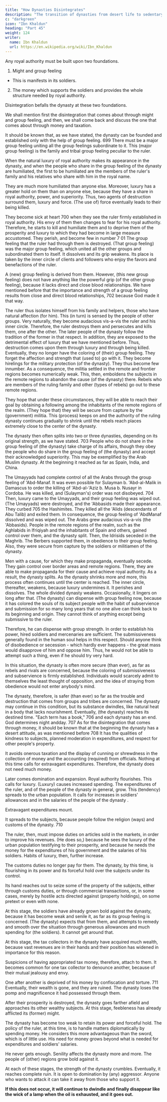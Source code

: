 ```yaml
---
title: "How Dynasties Disintegrates"
description: "The transition of dynasties from desert life to sedentary culture"
c: "darkgreen"
icon: "Ibn Khaldun"
heading: "Part 45"
weight: 124
writer:
  name: Ibn Khaldun
  url: https://en.wikipedia.org/wiki/Ibn_Khaldun
---
```




Any royal authority must be built upon two foundations.

1. Might and group feeling
  - This is manifests in its soldiers.

2. The money which supports the soldiers and provides the whole structure needed by royal authority. 

Disintegration befalls the dynasty at these two foundations.

We shall mention first the disintegration that comes about through might and group feeling, and then, we shall come back and discuss the one that comes about through money and taxation.

It should be known that, as we have stated, the dynasty can be founded and
established only with the help of group feeling. 699 There must be a major group
feeling uniting all the group feelings subordinate to it. This (major group feeling) is
the family and tribal group feeling peculiar to the ruler.

When the natural luxury of royal authority makes its appearance in the dynasty, and when the people who share in the group feeling of the dynasty are humiliated, the first to be humiliated are the members of the ruler's family and his
relatives who share with him in the royal name. 

They are much more humiliated than anyone else. Moreover, luxury has a greater hold on them than on anyone else,
because they have a share in royal authority, power, and superiority. Thus, two
agents of destruction surround them, luxury and force. (The use of) force eventually leads to their being killed.


They become sick at heart 700 when they see the ruler firmly established in royal
authority. His envy of them then changes to fear for his royal authority. Therefore, he starts to kill and humiliate them and to deprive them of the prosperity and luxury to which they had become in large measure accustomed. They perish, and become few in number 7 01 The group feeling that the ruler had through them is destroyed.
(That group feeling) was the major group feeling, which united all the other groups
and subordinated them to itself. It dissolves and its grip weakens. Its place is taken
by the inner circle of clients and followers who enjoy the favors and benefactions of
the ruler. 

A (new) group feeling is derived from them. However, (this new group feeling) does not have anything like the powerful grip (of the other group feeling), because it lacks direct and close blood relationships. We have mentioned before that
the importance and strength of a group feeling results from close and direct blood
relationships, 702 because God made it that way.

The ruler thus isolates himself from his family and helpers, those who have
natural affection (for him). This (in turn) is sensed by the people of other groups.
Very naturally, they become audacious vis-a-vis the ruler and his inner circle.
Therefore, the ruler destroys them and persecutes and kills them, one after the other.
The later people of the dynasty follow the tradition of the former in that respect. In
addition, they are exposed to the detrimental effect of luxury that we have
mentioned before. Thus, destruction comes upon them through luxury and through
being killed. Eventually, they no longer have the coloring of (their) group feeling.
They forget the affection and strength that (used to) go with it. They become
hirelings for the military protection (of the dynasty). They thus become few innumber. As a consequence, the militia settled in the remote and frontier regions becomes numerically weak. This, then, emboldens the subjects in the remote regions to abandon the cause (of the dynasty) there. Rebels who are members of the ruling
family and other (types of rebels) go out to these remote regions. 

They hope that under these circumstances, they will be able to reach their goal by obtaining a following among the inhabitants of the remote regions of the realm. (They hope that) they will be secure from capture by the (government) militia. This (process) keeps on and the authority of the ruling dynasty continues gradually to shrink until
the rebels reach places extremely close to the center of the dynasty. 

The dynasty then often splits into two or three dynasties, depending on its original strength, as we have stated. 703 People who do not share in the group feeling of (the dynasty) take charge of its affairs, though they obey the people who do share in the group feeling of (the dynasty) and accept their acknowledged superiority.
This may be exemplified by the Arab Muslim dynasty. At the beginning it
reached as far as Spain, India, and China. 

The Umayyads had complete control of all the Arabs through the group feeling of 'Abd-Manaf. It was even possible for
Sulayman b. 'Abd-al-Malik in Damascus to order the killing of 'Abd-al-'Aziz b.
Musa b. Nusayr in Cordoba. He was killed, and (Sulayman's) order was not
disobeyed. 704 Then, luxury came to the Umayyads, and their group feeling was
wiped out. (The Umayyads) were destroyed, and the 'Abbasids made their
appearance. They curbed 705 the Hashimites. They killed all the 'Alids (descendants
of Abu Talib) and exiled them. In consequence, the group feeling of 'AbdManaf
dissolved and was wiped out. The Arabs grew audacious vis-a-vis (the 'Abbasids).
People in the remote regions of the realm, such as the Aghlabids in Ifriqiyah and the
inhabitants of Spain and others, gained control over them, and the dynasty split.
Then, the Idrisids seceded in the Maghrib. The Berbers supported them, in obedience
to their group feeling. Also, they were secure from capture by the soldiers or
militiamen of the dynasty.

Men with a cause, for which they make propaganda, eventually secede. They
gain control over border areas and remote regions. There, they are able to make
propaganda for their cause and achieve royal authority. As a result, the dynasty
splits. As the dynasty shrinks more and more, this process often continues until the
center is reached. The inner circle, thereafter, weakens, because luxury undermines
it. It perishes and dissolves. The whole divided dynasty weakens. Occasionally, it
lingers on long after that. (The dynasty) can dispense with group feeling now,
because it has colored the souls of its subject people with the habit of subservience
and submission for so many long years that no one alive can think back to its
beginning and origin. They cannot think of anything except being submissive to the
ruler. 

Therefore, he can dispense with group strength. In order to establish his power, hired soldiers and mercenaries are sufficient. The submissiveness generally found in the human soul helps in this respect. Should anyone think of disobedience
or secession - which hardly ever happens - the great mass would disapprove of him
and oppose him. Thus, he would not be able to attempt such a thing, even if he
should try very hard. 

In this situation, the dynasty is often more secure (than ever), as far as rebels and rivals are concerned, because the coloring of submissiveness and subservience is firmly established. Individuals would scarcely admit to themselves
the least thought of opposition, and the idea of straying from obedience would not
enter anybody's mind. 

The dynasty, therefore, is safer (than ever) so far as the
trouble and destruction that comes from groups and tribes are concerned. The
dynasty may continue in this condition, but its substance dwindles, like natural heat
in a body that lacks nourishment. Eventually, (the dynasty) reaches its destined time.
"Each term has a book," 706 and each dynasty has an end. God determines night andday. 707
As for the disintegration that comes through money, it should be known that
at the beginning the dynasty has a desert attitude, as was mentioned before 708 It has
the qualities of kindness to subjects, planned moderation in expenditures, and
respect for other people's property. 

It avoids onerous taxation and the display of cunning or shrewdness in the collection of money and the accounting (required)
from officials. Nothing at this time calls for extravagant expenditures. Therefore, the
dynasty does not need much money.

Later comes domination and expansion. Royal authority flourishes. This calls
for luxury. (Luxury) causes increased spending. The expenditures of the ruler, and of
the people of the dynasty in general, grow. This (tendency) spreads to the urban
population. It calls for increases in soldiers' allowances and in the salaries of the
people of the dynasty <!-- 709  -->.

Extravagant expenditures mount. 

It spreads to the subjects, because people follow the religion (ways) and customs of the dynasty. 710

The ruler, then, must impose duties on articles sold in the markets, in order to improve his revenues. (He does so,) because he sees the luxury of the urban population testifying to their prosperity, and because he needs the money for the
expenditures of his government and the salaries of his soldiers. Habits of luxury,
then, further increase. 

The customs duties no longer pay for them. The dynasty, by this time, is flourishing in its power and its forceful hold over the subjects under its control. 

Its hand reaches out to seize some of the property of the subjects, either through customs duties, or through commercial transactions, or, in some cases, merely by hostile acts directed against (property holdings), on some pretext or even
with none.

At this stage, the soldiers have already grown bold against the dynasty,
because it has become weak and senile it, as far as its group feeling is concerned.
(The dynasty) expects that from them, and attempts to remedy and smooth over the
situation through generous allowances and much spending for (the soldiers). It
cannot get around that.

At this stage, the tax collectors in the dynasty have acquired much wealth, because vast revenues are in their hands and their position has widened in importance for this reason.

Suspicions of having appropriated tax money, therefore, attach to them. It becomes common for one tax collector to denounce another, because of their mutual jealousy and envy. 

One after another is deprived of his money by confiscation and torture. 711 Eventually, their wealth is gone, and they are
ruined. The dynasty loses the pomp and magnificence it had possessed through
them.

After their prosperity is destroyed, the dynasty goes farther afield and
approaches its other wealthy subjects. At this stage, feebleness has already afflicted
its (former) might.

The dynasty has become too weak to retain its power and forceful hold. The policy of the ruler, at this time, is to handle matters diplomatically by spending money. He considers this more advantageous than the sword, which is of little use. His need for money grows beyond what is needed for expenditures and soldiers' salaries. 

He never gets enough. Senility affects the dynasty more and more. The people of (other) regions grow bold against it.

At each of these stages, the strength of the dynasty crumbles. Eventually, it reaches complete ruin. It is open to domination by (any) aggressor. Anyone who wants to attack it can take it away from those who support it. 

**If this does not occur, it will continue to dwindle and finally disappear like the wick of a lamp when the oil is exhausted, and it goes out.**

<!-- God owns all things and governs the whole creation.  -->
